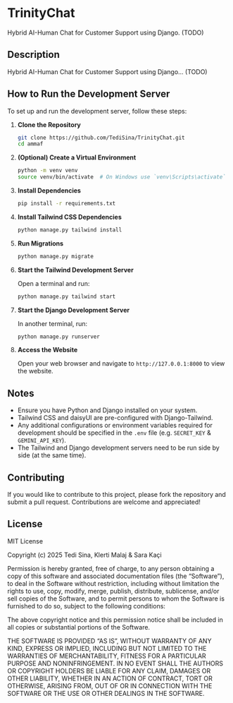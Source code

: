 # TrinityChat

Hybrid AI-Human Chat for Customer Support using Django. (TODO)

## Description

Hybrid AI-Human Chat for Customer Support using Django... (TODO)

## How to Run the Development Server

To set up and run the development server, follow these steps:

1. **Clone the Repository**

    ```bash
    git clone https://github.com/TediSina/TrinityChat.git
    cd ammaf
    ```

2. **(Optional) Create a Virtual Environment**

    ```bash
    python -m venv venv
    source venv/bin/activate  # On Windows use `venv\Scripts\activate`
    ```

3. **Install Dependencies**

    ```bash
    pip install -r requirements.txt
    ```

4. **Install Tailwind CSS Dependencies**

    ```bash
    python manage.py tailwind install
    ```

5. **Run Migrations**

    ```bash
    python manage.py migrate
    ```

6. **Start the Tailwind Development Server**

    Open a terminal and run:

    ```bash
    python manage.py tailwind start
    ```

7. **Start the Django Development Server**

    In another terminal, run:

    ```bash
    python manage.py runserver
    ```

8. **Access the Website**

    Open your web browser and navigate to `http://127.0.0.1:8000` to view the website.

## Notes

- Ensure you have Python and Django installed on your system.
- Tailwind CSS and daisyUI are pre-configured with Django-Tailwind.
- Any additional configurations or environment variables required for development should be specified in the `.env` file (e.g. `SECRET_KEY` & `GEMINI_API_KEY`).
- The Tailwind and Django development servers need to be run side by side (at the same time).

## Contributing

If you would like to contribute to this project, please fork the repository and submit a pull request. Contributions are welcome and appreciated!

## License

MIT License

Copyright (c) 2025 Tedi Sina, Klerti Malaj & Sara Kaçi

Permission is hereby granted, free of charge, to any person obtaining a copy of this software and associated documentation files (the “Software”), to deal in the Software without restriction, including without limitation the rights to use, copy, modify, merge, publish, distribute, sublicense, and/or sell copies of the Software, and to permit persons to whom the Software is furnished to do so, subject to the following conditions:

The above copyright notice and this permission notice shall be included in all copies or substantial portions of the Software.

THE SOFTWARE IS PROVIDED “AS IS”, WITHOUT WARRANTY OF ANY KIND, EXPRESS OR IMPLIED, INCLUDING BUT NOT LIMITED TO THE WARRANTIES OF MERCHANTABILITY, FITNESS FOR A PARTICULAR PURPOSE AND NONINFRINGEMENT. IN NO EVENT SHALL THE AUTHORS OR COPYRIGHT HOLDERS BE LIABLE FOR ANY CLAIM, DAMAGES OR OTHER LIABILITY, WHETHER IN AN ACTION OF CONTRACT, TORT OR OTHERWISE, ARISING FROM, OUT OF OR IN CONNECTION WITH THE SOFTWARE OR THE USE OR OTHER DEALINGS IN THE SOFTWARE.
